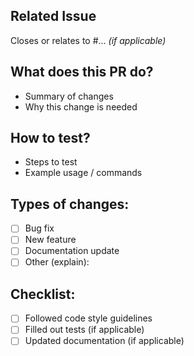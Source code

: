 ## Related Issue
Closes or relates to #... _(if applicable)_

## What does this PR do?
- Summary of changes
- Why this change is needed

## How to test?
- Steps to test
- Example usage / commands

## Types of changes:
- [ ] Bug fix
- [ ] New feature
- [ ] Documentation update
- [ ] Other (explain):

## Checklist:
- [ ] Followed code style guidelines
- [ ] Filled out tests (if applicable)
- [ ] Updated documentation (if applicable)
